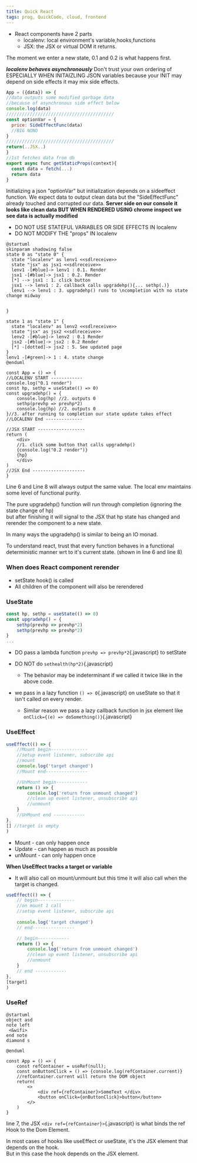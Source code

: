 ```yaml
---
title: Quick React
tags: prog, QuickCode, cloud, frontend
---
```


* React components have 2 parts 
  * localenv: local environment's variable,hooks,functions 
  * JSX: the JSX or virtual DOM it returns.   

The moment we enter a new state, 0.1 and 0.2 is what happens first.

***localenv behaves asynchronously*** Don't trust your own ordering of ESPECIALLY WHEN INITAIZLING JSON variables because your INIT may depend on side effects it may mix side effects.
```javascript
App = ({data}) => {
//data outputs some modified garbage data 
//because of asynchronous side effect below
console.log(data) 
/////////////////////////////////////////
const optionVar = {
  price: SideEffectFunc(data) 
  //BIG NONO
}
/////////////////////////////////////////
return(..JSX..)
}
//1st fetches data from db
export async func getStaticProps(context){
  const data = fetch(...)
  return data
}
```

Initializing a json "optionVar" but initialization depends on a sideeffect function.
We expect data to output clean data but the "SideEffectFunc" already touched and corrupted our data.
**Server side on our console it looks like clean data BUT WHEN RENDERED USING chrome inspect we see data is actually modified**

* DO NOT USE STATEFUL VARIABLES OR SIDE EFFECTS IN localenv
* DO NOT MODIFY THE "props" IN localenv



```plantuml
@startuml
skinparam shadowing false
state 0 as "state 0" {
  state "localenv" as lenv1 <<sdlreceive>>
  state "jsx" as jsx1 <<sdlreceive>>
  lenv1 -[#blue]-> lenv1 : 0.1. Render 
  jsx1 -[#blue]-> jsx1 : 0.2. Render
  [*] --> jsx1 : 1. click button
  jsx1 --> lenv1 : 2. callback calls upgradehp(){... sethp(.)}
  lenv1 --> lenv1 : 3. upgradehp() runs to \ncompletion with no state change midway
  
  
}

state 1 as "state 1" {
  state "localenv" as lenv2 <<sdlreceive>>
  state "jsx" as jsx2 <<sdlreceive>>
  lenv2 -[#blue]-> lenv2 : 0.1 Render
  jsx2 -[#blue]-> jsx2 : 0.2 Render
  [*] -[dotted]-> jsx2 : 5. See updated page
}
lenv1 -[#green]-> 1 : 4. state change
@enduml
```


```{.javascript .numberLines}
const App = () => {
//LOCALENV START ------------
console.log("0.1 render")
const hp, sethp = useState(() => 0)
const upgradehp() = {
    console.log(hp) //2. outputs 0
    sethp(prevhp => prevhp*2)
    console.log(hp) //2. outputs 0
}//3. after running to completion our state update takes effect
//LOCALENV End --------------

//JSX START ------------------
return (
    <div>
    //1. click some button that calls upgradehp()
    {console.log("0.2 render")}
    {hp}
    </div>
)
//JSX End --------------------
}
```

Line 6 and Line 8 will always output the same value.
The local env maintains some level of functional purity.  

The pure upgradehp() function will run through completion (ignoring the state change of hp)  
but after finishing it will signal to the JSX that hp state has changed and rerender the component to a new state.

In many ways the upgradehp() is similar to being an IO monad.

To understand react, trust that every function behaves in a functional deterministic manner wrt to it's current state. (shown in line 6 and line 8)



### When does React component rerender

* setState hook() is called
* All children of the component will also be rerendered



### UseState

```javascript
const hp, sethp = useState(() => 0)
const upgradehp() = {
    sethp(prevhp => prevhp*2)
    sethp(prevhp => prevhp*2)
}
...
```
* DO pass a lambda function `prevhp => prevhp*2`{.javascript} to setState 
* DO NOT do `sethealth(hp*2)`{.javascript} 
  * The behavior may be indeterminant if we called it twice like in the above code.

* we pass in a lazy function `() => 0`{.javascript} on useState so that it isn't called on every render.
  * Similar reason we pass a lazy callback function in jsx element like `onClick={(e) => doSomething()}`{.javascript}


### UseEffect

```javascript
useEffect(() => {
    //Mount begin--------------
    //setup event listener, subscribe api
    //mount
    console.log('target changed') 
    //Mount end----------------

    //UnMount begin------------
    return () => {
        console.log('return from unmount changed') 
        //clean up event listener, unsubscribe api
        //unmount
    }
    //UnMount end ------------
},
[] //target is empty
)
```

* Mount - can only happen once
* Update - can happen as much as possible
* unMount - can only happen once

**When UseEffect tracks a target or variable**  

* It will also call on mount/unmount but this time it will also call when the target is changed. 

```javascript
useEffect(() => {
    // begin--------------
    //on mount 1 call
    //setup event listener, subscribe api
    
    console.log('target changed') 
    // end----------------

    // begin------------
    return () => {
        console.log('return from unmount changed') 
        //clean up event listener, unsubscribe api
        //unmount
    }
    // end ------------
},
[target] 
)
```

### UseRef

```plantuml
@startuml
object asd
note left
 <&wifi>
end note
diamond s

@enduml
```

```{.javascript .numberLines}
const App = () => {
    const refContainer = useRef(null);
    const onButtonClick = () => {console.log(refContainer.current)}
    //refContainer.current will return the DOM object
    return(
        <>
            <div ref={refContainer}>SomeText </div>
            <button onClick={onButtonClick}>button</button>
        </>
    )
}
```
line 7, the JSX `<div ref={refContainer}>`{.javascript} is what binds the ref Hook to the Dom Element.

In most cases of hooks like useEffect or useState, it's the JSX element that depends on the hook.  
But in this case the hook depends on the JSX element.